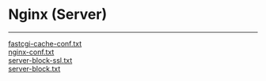 # Nginx (Server)

---

<a href="fastcgi-cache-conf.txt">fastcgi-cache-conf.txt</a><br>
<a href="nginx-conf.txt">nginx-conf.txt</a><br>
<a href="server-block-ssl.txt">server-block-ssl.txt</a><br>
<a href="server-block.txt">server-block.txt</a><br>
